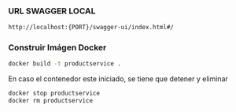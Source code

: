### URL SWAGGER LOCAL
```bash
http://localhost:{PORT}/swagger-ui/index.html#/
```

### Construir Imágen Docker
```bash
docker build -t productservice .
```

En caso el contenedor este iniciado, se tiene que detener y eliminar

```bash
docker stop productservice
docker rm productservice
```